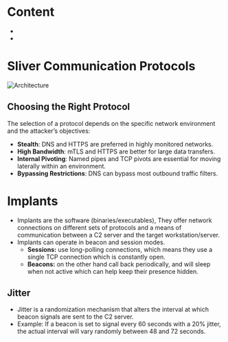 # Content
- []()
- []()
# Sliver Communication Protocols
![Architecture](https://github.com/user-attachments/assets/5d6aa18d-6484-42a1-b833-96e29ab9ca9b)
## Choosing the Right Protocol

The selection of a protocol depends on the specific network environment and the attacker’s objectives:

- **Stealth**: DNS and HTTPS are preferred in highly monitored networks.
- **High Bandwidth**: mTLS and HTTPS are better for large data transfers.
- **Internal Pivoting**: Named pipes and TCP pivots are essential for moving laterally within an environment.
- **Bypassing Restrictions**: DNS can bypass most outbound traffic filters.


# Implants 
- Implants are the software (binaries/executables), They offer network connections on different sets of protocols and a means of communication between a C2 server and the target workstation/server.
- Implants can operate in beacon and session modes.
  - **Sessions:** use long-polling connections, which means they use a single TCP connection which is constantly open.
  - **Beacons:** on the other hand call back periodically, and will sleep when not active which can help keep their presence hidden.
## Jitter
- Jitter is a randomization mechanism that alters the interval at which beacon signals are sent to the C2 server.
- Example: If a beacon is set to signal every 60 seconds with a 20% jitter, the actual interval will vary randomly between 48 and 72 seconds.
